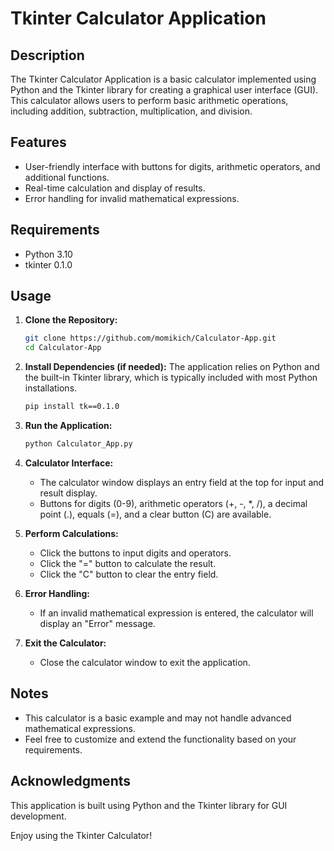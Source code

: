 # Tkinter Calculator Application

## Description

The Tkinter Calculator Application is a basic calculator implemented using Python and the Tkinter library for creating a graphical user interface (GUI). This calculator allows users to perform basic arithmetic operations, including addition, subtraction, multiplication, and division.

## Features

- User-friendly interface with buttons for digits, arithmetic operators, and additional functions.
- Real-time calculation and display of results.
- Error handling for invalid mathematical expressions.

## Requirements

- Python 3.10
- tkinter 0.1.0

## Usage

1. **Clone the Repository:**
   ```bash
   git clone https://github.com/momikich/Calculator-App.git
   cd Calculator-App
   ```

2. **Install Dependencies (if needed):**
   The application relies on Python and the built-in Tkinter library, which is typically included with most Python installations.
   ```bash
   pip install tk==0.1.0
   ```

3. **Run the Application:**
   ```bash
   python Calculator_App.py
   ```

4. **Calculator Interface:**
   - The calculator window displays an entry field at the top for input and result display.
   - Buttons for digits (0-9), arithmetic operators (+, -, *, /), a decimal point (.), equals (=), and a clear button (C) are available.

5. **Perform Calculations:**
   - Click the buttons to input digits and operators.
   - Click the "=" button to calculate the result.
   - Click the "C" button to clear the entry field.

6. **Error Handling:**
   - If an invalid mathematical expression is entered, the calculator will display an "Error" message.

7. **Exit the Calculator:**
   - Close the calculator window to exit the application.

## Notes

- This calculator is a basic example and may not handle advanced mathematical expressions.
- Feel free to customize and extend the functionality based on your requirements.

## Acknowledgments

This application is built using Python and the Tkinter library for GUI development.

Enjoy using the Tkinter Calculator!
 
